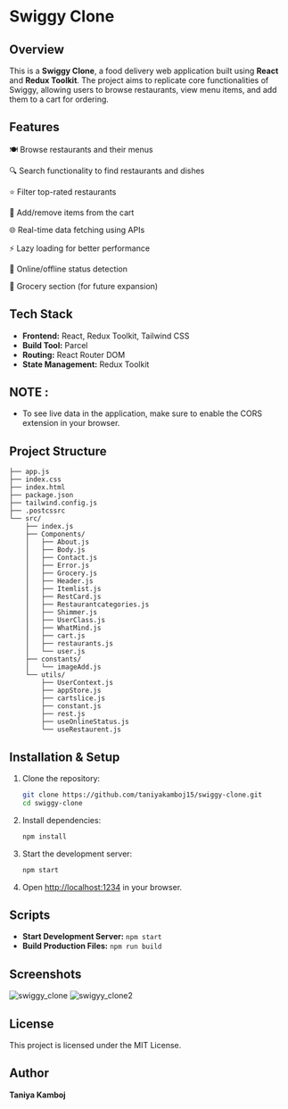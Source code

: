 # Swiggy Clone

## Overview
This is a **Swiggy Clone**, a food delivery web application built using **React** and **Redux Toolkit**. The project aims to replicate core functionalities of Swiggy, allowing users to browse restaurants, view menu items, and add them to a cart for ordering.

## Features

🍽️ Browse restaurants and their menus

🔍 Search functionality to find restaurants and dishes

⭐ Filter top-rated restaurants

🛒 Add/remove items from the cart

🌐 Real-time data fetching using APIs

⚡ Lazy loading for better performance

📶 Online/offline status detection

🏪 Grocery section (for future expansion)

## Tech Stack
- **Frontend:** React, Redux Toolkit, Tailwind CSS
- **Build Tool:** Parcel
- **Routing:** React Router DOM
- **State Management:** Redux Toolkit

## NOTE : 
- To see live data in the application, make sure to enable the CORS extension in your browser.

## Project Structure
```
├── app.js
├── index.css
├── index.html
├── package.json
├── tailwind.config.js
├── .postcssrc
└── src/
    ├── index.js
    ├── Components/
    │   ├── About.js
    │   ├── Body.js
    │   ├── Contact.js
    │   ├── Error.js
    │   ├── Grocery.js
    │   ├── Header.js
    │   ├── Itemlist.js
    │   ├── RestCard.js
    │   ├── Restaurantcategories.js
    │   ├── Shimmer.js
    │   ├── UserClass.js
    │   ├── WhatMind.js
    │   ├── cart.js
    │   ├── restaurants.js
    │   └── user.js
    ├── constants/
    │   └── imageAdd.js
    └── utils/
        ├── UserContext.js
        ├── appStore.js
        ├── cartslice.js
        ├── constant.js
        ├── rest.js
        ├── useOnlineStatus.js
        └── useRestaurent.js
```

## Installation & Setup
1. Clone the repository:
   ```sh
   git clone https://github.com/taniyakamboj15/swiggy-clone.git
   cd swiggy-clone
   ```
2. Install dependencies:
   ```sh
   npm install
   ```
3. Start the development server:
   ```sh
   npm start
   ```
4. Open [http://localhost:1234](http://localhost:1234) in your browser.

## Scripts
- **Start Development Server:** `npm start`
- **Build Production Files:** `npm run build`

## Screenshots

![swiggy_clone](https://github.com/user-attachments/assets/8018c46b-c023-4219-bf4c-35b45a26e3a4)
![swigyy_clone2](https://github.com/user-attachments/assets/734cc5a2-add7-454a-bebc-22a660686913)



## License
This project is licensed under the MIT License.

## Author
**Taniya Kamboj**

